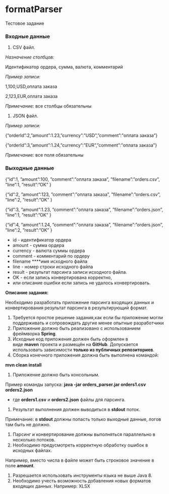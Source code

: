 # formatParser
Тестовое задание

### Входные данные

1. CSV файл.

*Назначение столбцов:*

Идентификатор ордера, сумма, валюта, комментарий

*Пример записи:*

1,100,USD,оплата заказа

2,123,EUR,оплата заказа

*Примечание:* все столбцы обязательны

1. JSON файл.

*Пример записи:*

{“orderId”:2,”amount”:1.23,”currency”:”USD”,”comment”:”оплата заказа”}

{“orderId”:3,”amount”:1.24,”currency”:”EUR”,”comment”:”оплата заказа”}

*Примечание:* все поля обязательны

### Выходные данные

{“id”:1, ”amount”:100, ”comment”:”оплата заказа”, ”filename”:”orders.csv”, ”line”:1, ”result”:”OK” }

{“id”:2, ”amount”:123, ”comment”:”оплата заказа”, ”filename”:”orders.csv”, ”line”:2, ”result”:”OK” }

{“id”:3, ”amount”:1.23, ”comment”:”оплата заказа”, ”filename”:”orders.json”, ”line”:1, ”result”:”OK” }

{“id”:4, ”amount”:1.24, ”comment”:”оплата заказа”, ”filename”:”orders.json”, ”line”:2, ”result”:”OK” }

- id - идентификатор ордера
- amount - сумма ордера
- currency - валюта суммы ордера
- comment - комментарий по ордеру
- filename ****имя исходного файла
- line - номер строки исходного файла
- result - результат парсинга записи исходного файла.
- OK - если запись конвертирована корректно,
- или описание ошибки если запись не удалось конвертировать.

**Описание задания:**

Необходимо разработать приложение парсинга входящих данных и конвертирования результат парсинга в результирующий формат.

1. Требуется простое решение задания,как если бы приложение могли поддерживать и сопровождать другие менее опытные разработчики
2. Приложение должно быть реализовано с использованием фреймворка **Spring**.
3. Исходные код приложения должен быть оформлен в виде **maven** проекта и размещён на **GitHub**. Допускается использовать зависимости **только из публичных репозиториев**.
4. Сборка конечного приложения должна быть выполнена командой:

**mvn clean install**

1. Приложение должно быть консольным.

Пример команды запуска: **java -jar orders_parser.jar orders1.csv orders2.json**

- где **orders1.csv** и **orders2.json** файлы для парсинга.
1. Результат выполнения должен выводиться в **stdout** поток.

Примечание: в **stdout** должны попасть только выходные данные, логов там быть не должно.

1. Парсинг и конвертирование должны выполняться параллельно в несколько потоков.
2. Необходимо предусмотреть корректную обработку ошибок в исходных файлах.

Например, вместо числа в файле может быть строковое значение в поле **amount**.

1. Разрешается использовать инструменты языка не выше Java 8.
2. Необходимо учесть возможность добавления новых форматов входящих данных. Например: XLSX
